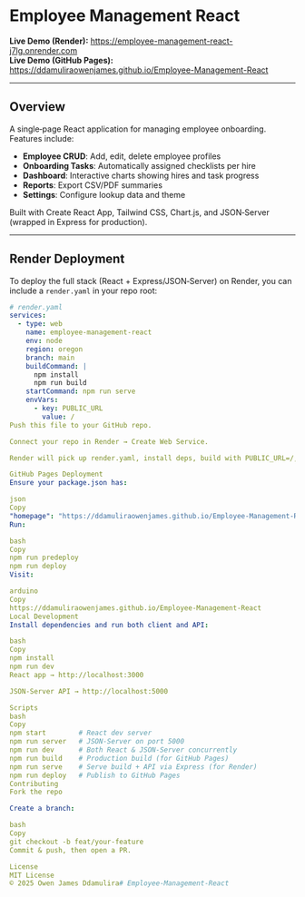 # Employee Management React

**Live Demo (Render):** https://employee-management-react-j7lg.onrender.com  
**Live Demo (GitHub Pages):** https://ddamuliraowenjames.github.io/Employee-Management-React  

---

## Overview

A single‑page React application for managing employee onboarding. Features include:

- **Employee CRUD**: Add, edit, delete employee profiles  
- **Onboarding Tasks**: Automatically assigned checklists per hire  
- **Dashboard**: Interactive charts showing hires and task progress  
- **Reports**: Export CSV/PDF summaries  
- **Settings**: Configure lookup data and theme  

Built with Create React App, Tailwind CSS, Chart.js, and JSON‑Server (wrapped in Express for production).

---

## Render Deployment

To deploy the full stack (React + Express/JSON‑Server) on Render, you can include a `render.yaml` in your repo root:

```yaml
# render.yaml
services:
  - type: web
    name: employee-management-react
    env: node
    region: oregon
    branch: main
    buildCommand: |
      npm install
      npm run build
    startCommand: npm run serve
    envVars:
      - key: PUBLIC_URL
        value: /
Push this file to your GitHub repo.

Connect your repo in Render → Create Web Service.

Render will pick up render.yaml, install deps, build with PUBLIC_URL=/, and start your server.

GitHub Pages Deployment
Ensure your package.json has:

json
Copy
"homepage": "https://ddamuliraowenjames.github.io/Employee-Management-React"
Run:

bash
Copy
npm run predeploy
npm run deploy
Visit:

arduino
Copy
https://ddamuliraowenjames.github.io/Employee-Management-React
Local Development
Install dependencies and run both client and API:

bash
Copy
npm install
npm run dev
React app → http://localhost:3000

JSON‑Server API → http://localhost:5000

Scripts
bash
Copy
npm start        # React dev server
npm run server   # JSON‑Server on port 5000
npm run dev      # Both React & JSON‑Server concurrently
npm run build    # Production build (for GitHub Pages)
npm run serve    # Serve build + API via Express (for Render)
npm run deploy   # Publish to GitHub Pages
Contributing
Fork the repo

Create a branch:

bash
Copy
git checkout -b feat/your-feature
Commit & push, then open a PR.

License
MIT License
© 2025 Owen James Ddamulira# Employee-Management-React